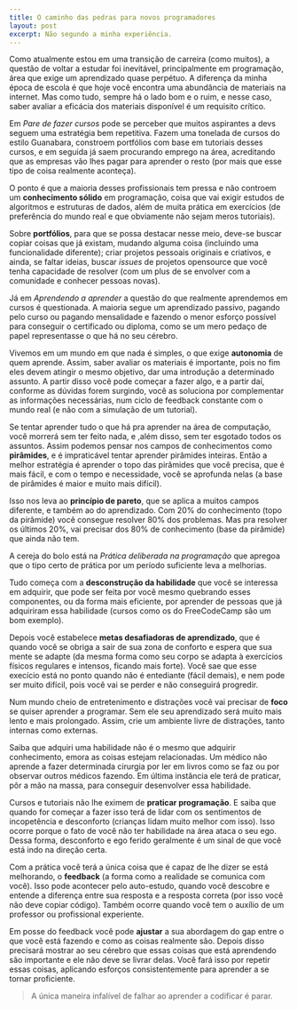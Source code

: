 ```yaml
---
title: O caminho das pedras para novos programadores
layout: post
excerpt: Não segundo a minha experiência.
---
```


Como atualmente estou em uma transição de carreira (como muitos), a questão de voltar a estudar foi inevitável, principalmente em programação, área que exige um aprendizado quase perpétuo. A diferença da minha época de escola é que hoje você encontra uma abundância de materiais na internet. 
Mas como tudo, sempre há o lado bom e o ruim, e nesse caso, saber avaliar a eficácia dos materiais disponível é um requisito crítico.

Em *Pare de fazer cursos* pode se perceber que muitos aspirantes a devs seguem uma estratégia bem repetitiva. Fazem uma tonelada de cursos do estilo Guanabara, constroem portfólios com base em tutoriais desses cursos, e em seguida já saem procurando emprego na área, acreditando que as empresas vão lhes pagar para aprender o resto (por mais que esse tipo de coisa realmente aconteça). 

O ponto é que a maioria desses profissionais tem pressa e não controem um **conhecimento sólido** em programação, coisa que vai exigir estudos de algoritmos e estruturas de dados, além de muita prática em exercícios (de preferência do mundo real e que obviamente não sejam meros tutoriais).

Sobre **portfólios**, para que se possa destacar nesse meio, deve-se buscar copiar coisas que já existam, mudando alguma coisa (incluindo uma funcionalidade diferente); criar projetos pessoais originais e criativos, e ainda, se faltar ideias, buscar *issues* de projetos opensource que você tenha capacidade de resolver (com um plus de se envolver com a comunidade e conhecer pessoas novas).

Já em *Aprendendo a aprender* a questão do que realmente aprendemos em cursos é questionada. A maioria segue um aprendizado passivo, pagando pelo curso ou pagando mensalidade e fazendo o menor esforço possível para conseguir o certificado ou diploma, como se um mero pedaço de papel representasse o que há no seu cérebro. 

Vivemos em um mundo em que nada é simples, o que exige **autonomia** de quem aprende. Assim, saber avaliar os materiais é importante, pois no fim eles devem atingir o mesmo objetivo, dar uma introdução a determinado assunto. A partir disso você pode começar a fazer algo, e a partir daí, conforme as dúvidas forem surgindo, você as soluciona por complementar as informações necessárias, num ciclo de feedback constante com o mundo real (e não com a simulação de um tutorial).

Se tentar aprender tudo o que há pra aprender na área de computação, você morrerá sem ter feito nada, e ,além disso, sem ter esgotado todos os assuntos. Assim podemos pensar nos campos de conhecimentos como **pirâmides**, e é impraticável tentar aprender pirâmides inteiras. Então a melhor estratégia é aprender o topo das pirâmides que você precisa, que é mais fácil, e com o tempo e necessidade, você se aprofunda nelas (a base de pirâmides é maior e muito mais difícil). 

Isso nos leva ao **princípio de pareto**, que se aplica a muitos campos diferente, e também ao do aprendizado. Com 20% do conhecimento (topo da pirâmide) você consegue resolver 80% dos problemas. Mas pra resolver os últimos 20%, vai precisar dos 80% de conhecimento (base da pirâmide) que ainda não tem.

A cereja do bolo está na *Prática deliberada na programação* que apregoa que o tipo certo de prática por um período suficiente leva a melhorias. 

Tudo começa com a **desconstrução da habilidade** que você se interessa em adquirir, que pode ser feita por você mesmo quebrando esses componentes, ou da forma mais eficiente, por aprender de pessoas que já adquiriram essa habilidade (cursos como os do FreeCodeCamp são um bom exemplo).

Depois você estabelece **metas desafiadoras de aprendizado**, que é quando você se obriga a sair de sua zona de conforto e espera que sua mente se adapte (da mesma forma como seu corpo se adapta à exercícios físicos regulares e intensos, ficando mais forte). Você sae que esse execício está no ponto quando não é entediante (fácil demais), e nem pode ser muito difícil, pois você vai se perder e não conseguirá progredir.

Num mundo cheio de entretenimento e distrações você vai precisar de **foco** se quiser aprender a programar. Sem ele seu aprendizado será muito mais lento e mais prolongado. Assim, crie um ambiente livre de distrações, tanto internas como externas.

Saiba que adquiri uma habilidade não é o mesmo que adquirir conhecimento, emora as coisas estejam relacionadas. Um médico não aprende a fazer determinada cirurgia por ler em livros como se faz ou por observar outros médicos fazendo. Em última instância ele terá de praticar, pôr a mão na massa, para conseguir desenvolver essa habilidade. 

Cursos e tutoriais não lhe eximem de **praticar programação**. E saiba que quando for começar a fazer isso terá de lidar com os sentimentos de incopetência e desconforto (crianças lidam muito melhor com isso). Isso ocorre porque o fato de você não ter habilidade na área ataca o seu ego. Dessa forma, desconforto e ego ferido geralmente é um sinal de que você está indo na direção certa.

Com a prática você terá a única coisa que é capaz de lhe dizer se está melhorando, o **feedback** (a forma como a realidade se comunica com você). Isso pode acontecer pelo auto-estudo, quando você descobre e entende a diferença entre sua resposta e a resposta correta (por isso você não deve copiar código). Também ocorre quando você tem o auxílio de um professor ou profissional experiente.

Em posse do feedback você pode **ajustar** a sua abordagem do gap entre o que você está fazendo e como as coisas realmente são. Depois disso precisará mostrar ao seu cérebro que essas coisas que está aprendendo são importante e ele não deve se livrar delas. Você fará isso por repetir essas coisas, aplicando esforços consistentemente para aprender a se tornar proficiente.

> A única maneira infalível de falhar ao aprender a codificar é parar.